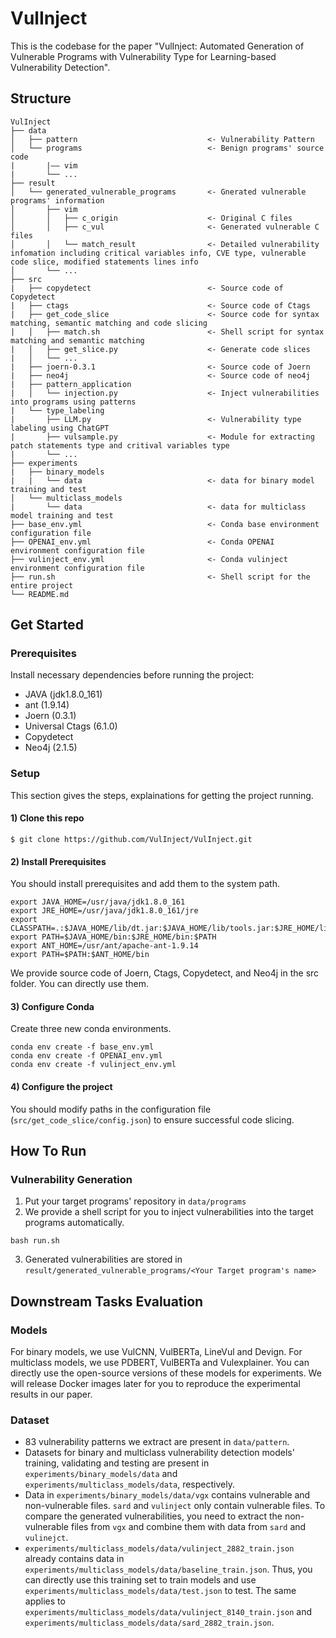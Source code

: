 # VulInject
This is the codebase for the paper "VulInject: Automated Generation of Vulnerable Programs with Vulnerability Type for Learning-based Vulnerability Detection".

## Structure
```
VulInject
├── data                                    
│   ├── pattern                             <- Vulnerability Pattern            
│   └── programs                            <- Benign programs' source code
|       |—— vim
|       └── ...
├── result
│   └── generated_vulnerable_programs       <- Gnerated vulnerable programs' information
│       ├── vim
│       │   ├── c_origin                    <- Original C files 
│       │   ├── c_vul                       <- Generated vulnerable C files
│       │   └── match_result                <- Detailed vulnerability infomation including critical variables info, CVE type, vulnerable code slice, modified statements lines info
│       └── ...
├── src
|   ├── copydetect                          <- Source code of Copydetect
|   ├── ctags                               <- Source code of Ctags
|   ├── get_code_slice                      <- Source code for syntax matching, semantic matching and code slicing
|   │   ├── match.sh                        <- Shell script for syntax matching and semantic matching
|   │   ├── get_slice.py                    <- Generate code slices
|   │   └── ...
|   ├── joern-0.3.1                         <- Source code of Joern
|   ├── neo4j                               <- Source code of neo4j
|   ├── pattern_application                 
|   │   └── injection.py                    <- Inject vulnerabilities into programs using patterns
|   └── type_labeling                       
|       ├── LLM.py                          <- Vulnerability type labeling using ChatGPT
|       ├── vulsample.py                    <- Module for extracting patch statements type and critival variables type
|       └── ...
├── experiments
|   ├── binary_models
|   |   └── data                            <- data for binary model training and test
│   └── multiclass_models
|       └── data                            <- data for multiclass model training and test
├── base_env.yml                            <- Conda base environment configuration file
├── OPENAI_env.yml                          <- Conda OPENAI environment configuration file
├── vulinject_env.yml                       <- Conda vulinject environment configuration file
├── run.sh                                  <- Shell script for the entire project
└── README.md

```

## Get Started
### Prerequisites
Install necessary dependencies before running the project:
- JAVA (jdk1.8.0_161)
- ant (1.9.14)
- Joern (0.3.1)
- Universal Ctags (6.1.0)
- Copydetect
- Neo4j (2.1.5)

### Setup
This section gives the steps, explainations for getting the project running.
#### 1) Clone this repo
``` console
$ git clone https://github.com/VulInject/VulInject.git
```
#### 2) Install Prerequisites
You should install prerequisites and add them to the system path.
``` console
export JAVA_HOME=/usr/java/jdk1.8.0_161
export JRE_HOME=/usr/java/jdk1.8.0_161/jre
export CLASSPATH=.:$JAVA_HOME/lib/dt.jar:$JAVA_HOME/lib/tools.jar:$JRE_HOME/lib
export PATH=$JAVA_HOME/bin:$JRE_HOME/bin:$PATH
export ANT_HOME=/usr/ant/apache-ant-1.9.14
export PATH=$PATH:$ANT_HOME/bin
```

We provide source code of Joern, Ctags, Copydetect, and Neo4j in the src folder. You can directly use them.
#### 3) Configure Conda
Create three new conda environments.
``` console
conda env create -f base_env.yml
conda env create -f OPENAI_env.yml 
conda env create -f vulinject_env.yml 
```
#### 4) Configure the project
You should modify paths in the configuration file (```src/get_code_slice/config.json```) to ensure successful code slicing.

## How To Run
### Vulnerability Generation
1. Put your target programs' repository in ```data/programs```
2. We provide a shell script for you to inject vulnerabilities into the target programs automatically.
``` console
bash run.sh
```
3. Generated vulnerabilities are stored in ```result/generated_vulnerable_programs/<Your Target program's name>```

## Downstream Tasks Evaluation

### Models
For binary models, we use VulCNN, VulBERTa, LineVul and Devign. For multiclass models, we use PDBERT, VulBERTa and Vulexplainer.
You can directly use the open-source versions of these models for experiments. 
We will release Docker images later for you to reproduce the experimental results in our paper.

### Dataset
- 83 vulnerability patterns we extract are present in ```data/pattern```.
- Datasets for binary and multiclass vulnerability detection models' training, validating and testing are present in ```experiments/binary_models/data``` and ```experiments/multiclass_models/data```, respectively.
- Data in ```experiments/binary_models/data/vgx``` contains vulnerable and non-vulnerable files. ```sard``` and ```vulinject``` only contain vulnerable files. To compare the generated vulnerabilities, you need to extract the non-vulnerable files from ```vgx``` and combine them with data from ```sard``` and ```vulinejct```.
- ```experiments/multiclass_models/data/vulinject_2882_train.json``` already contains data in ```experiments/multiclass_models/data/baseline_train.json```. Thus, you can directly use this training set to train models and use ```experiments/multiclass_models/data/test.json``` to test. The same applies to ```experiments/multiclass_models/data/vulinject_8140_train.json``` and ```experiments/multiclass_models/data/sard_2882_train.json```.


